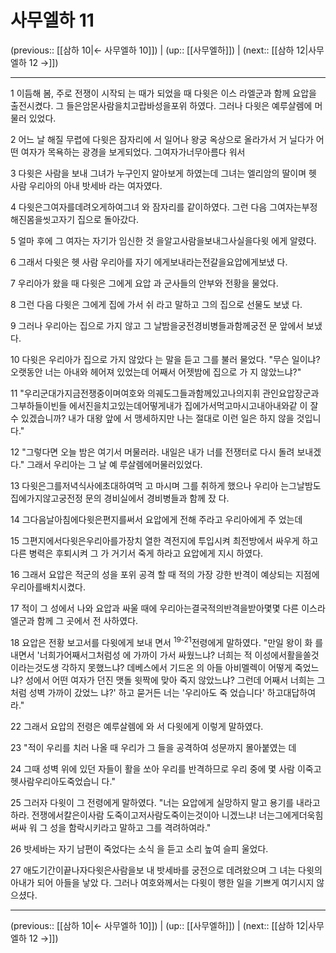 # 사무엘하 11

(previous:: [[삼하 10|← 사무엘하 10]]) | (up:: [[사무엘하]]) | (next:: [[삼하 12|사무엘하 12 →]])

***




1 
이듬해 봄, 주로 전쟁이 시작되 는 때가 되었을 때 다윗은 이스 라엘군과 함께 요압을 출전시켰다. 그 들은암몬사람을치고랍바성을포위 하였다. 그러나 다윗은 예루살렘에 머 물러 있었다. 



2 
어느 날 해질 무렵에 다윗은 잠자리에 서 일어나 왕궁 옥상으로 올라가서 거 닐다가 어떤 여자가 목욕하는 광경을 보게되었다. 그여자가너무아름다 워서 



3 
다윗은 사람을 보내 그녀가 누구인지 알아보게 하였는데 그녀는 엘리암의 딸이며 헷 사람 우리아의 아내 밧세바 라는 여자였다. 



4 
다윗은그여자를데려오게하여그녀 와 잠자리를 같이하였다. 그런 다음 그여자는부정해진몸을씻고자기 집으로 돌아갔다. 



5 
얼마 후에 그 여자는 자기가 임신한 것 을알고사람을보내그사실을다윗 에게 알렸다. 



6 
그래서 다윗은 헷 사람 우리아를 자기 에게보내라는전갈을요압에게보냈 다. 



7 
우리아가 왔을 때 다윗은 그에게 요압 과 군사들의 안부와 전황을 물었다. 



8 
그런 다음 다윗은 그에게 집에 가서 쉬 라고 말하고 그의 집으로 선물도 보냈 다. 



9 
그러나 우리아는 집으로 가지 않고 그 날밤을궁전경비병들과함께궁전 문 앞에서 보냈다. 



10 
다윗은 우리아가 집으로 가지 않았다 는 말을 듣고 그를 불러 물었다. "무슨 일이냐? 오랫동안 너는 아내와 헤어져 있었는데 어째서 어젯밤에 집으로 가 지 않았느냐?" 



11 
"우리군대가지금전쟁중이며여호와 의궤도그들과함께있고나의지휘 관인요압장군과그부하들이빈들 에서진을치고있는데어떻게내가 집에가서먹고마시고내아내와같 이 잘 수 있겠습니까? 내가 대왕 앞에 서 맹세하지만 나는 절대로 이런 일은 하지 않을 것입니다." 



12 
"그렇다면 오늘 밤은 여기서 머물러라. 내일은 내가 너를 전쟁터로 다시 돌려 보내겠다." 그래서 우리아는 그 날 예 루살렘에머물러있었다. 



13 
다윗은그를저녁식사에초대하여먹 고 마시며 그를 취하게 했으나 우리아 는그날밤도집에가지않고궁전정 문의 경비실에서 경비병들과 함께 잤 다. 



14 
그다음날아침에다윗은편지를써서 요압에게 전해 주라고 우리아에게 주 었는데 



15 
그편지에서다윗은우리아를가장치 열한 격전지에 투입시켜 최전방에서 싸우게 하고 다른 병력은 후퇴시켜 그 가 거기서 죽게 하라고 요압에게 지시 하였다. 



16 
그래서 요압은 적군의 성을 포위 공격 할 때 적의 가장 강한 반격이 예상되는 지점에우리아를배치시켰다. 



17 
적이 그 성에서 나와 요압과 싸울 때에 우리아는결국적의반격을받아몇몇 다른 이스라엘군과 함께 그 곳에서 전 사하였다. 



18 
요압은 전황 보고서를 다윗에게 보내 면서 <sup class="versenum">19-21</sup>전령에게 말하였다. "만일 왕이 화 를내면서 '너희가어째서그처럼성 에 가까이 가서 싸웠느냐? 너희는 적 이성에서활을쏠것이라는것도생 각하지 못했느냐? 데베스에서 기드온 의 아들 아비멜렉이 어떻게 죽었느냐? 성에서 어떤 여자가 던진 맷돌 윗짝에 맞아 죽지 않았느냐? 그런데 어째서 너희는 그처럼 성벽 가까이 갔었느 냐?' 하고 묻거든 너는 '우리아도 죽 었습니다' 하고대답하여라." 



22 
그래서 요압의 전령은 예루살렘에 와 서 다윗에게 이렇게 말하였다. 



23 
"적이 우리를 치러 나올 때 우리가 그 들을 공격하여 성문까지 몰아붙였는 데 



24 
그때 성벽 위에 있던 자들이 활을 쏘아 우리를 반격하므로 우리 중에 몇 사람 이죽고헷사람우리아도죽었습니 다." 



25 
그러자 다윗이 그 전령에게 말하였다. "너는 요압에게 실망하지 말고 용기를 내라고하라. 전쟁에서칼은이사람 도죽이고저사람도죽이는것이아 니겠느냐! 너는그에게더욱힘써싸 워 그 성을 함락시키라고 말하고 그를 격려하여라." 



26 
밧세바는 자기 남편이 죽었다는 소식 을 듣고 소리 높여 슬피 울었다. 



27 
애도기간이끝나자다윗은사람을보 내 밧세바를 궁전으로 데려왔으며 그 녀는 다윗의 아내가 되어 아들을 낳았 다. 그러나 여호와께서는 다윗이 행한 일을 기쁘게 여기시지 않으셨다.

***

(previous:: [[삼하 10|← 사무엘하 10]]) | (up:: [[사무엘하]]) | (next:: [[삼하 12|사무엘하 12 →]])
